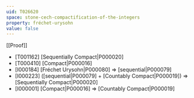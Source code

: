 ```yaml
---
uid: T026620
space: stone-cech-compactification-of-the-integers
property: fréchet-urysohn
value: false
---
```

[[Proof]]

* [T001162] [Sequentially Compact|P000020]
* [T000410] [Compact|P000016]
* [I000184] [Fréchet Urysohn|P000080] => [sequential|P000079]
* [I000223] ([sequential|P000079] + [Countably Compact|P000019]) => [Sequentially Compact|P000020]
* [I000001] [Compact|P000016] => [Countably Compact|P000019]

